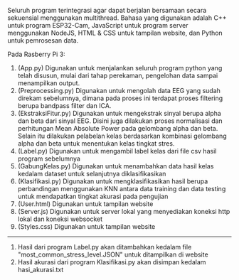 Seluruh program terintegrasi agar dapat berjalan bersamaan secara sekuensial menggunakan multithread. Bahasa yang digunakan adalah C++ untuk program ESP32-Cam, JavaScript untuk program server menggunakan NodeJS, HTML & CSS untuk tampilan website, dan Python untuk pemrosesan data.

Pada Rasberry Pi 3:
1. (App.py) Digunakan untuk menjalankan seluruh program python yang telah disusun, mulai dari tahap perekaman, pengelohan data sampai menampilkan output.
2. (Preprocessing.py) Digunakan untuk mengolah data EEG yang sudah direkam sebelumnya, dimana pada proses ini terdapat proses filtering berupa bandpass filter dan ICA.
3. (EkstraksiFitur.py) Digunakan untuk mengekstrak sinyal berupa alpha dan beta dari sinyal EEG. Disini juga dilakukan proses normalisasi dan perhitungan Mean Absolute Power pada gelombang alpha dan beta. Selain itu dilakukan pelabelan kelas berdasarkan kombinasi gelombang alpha dan beta untuk menentukan kelas tingkat stres.
4. (Label.py) Digunakan untuk mengambil label kelas dari file csv hasil program sebelumnya
5. (GabungKelas.py) Digunakan untuk menambahkan data hasil kelas kedalam dataset untuk selanjutnya diklasifikasikan
6. (Klasifikasi.py) Digunakan untuk mengklasifikasikan hasil berupa perbandingan menggunakan KNN antara data training dan data testing untuk mendapatkan tingkat akurasi pada pengujian
7. (User.html) Digunakan untuk tampilan website
8. (Server.js) Digunakan untuk server lokal yang menyediakan koneksi http lokal dan koneksi websocket
9. (Styles.css) Digunakan untuk tampilan website

-------------------------------------------------------------------------------
1. Hasil dari program Label.py akan ditambahkan kedalam file "most_common_stress_level.JSON" untuk ditampilkan di website
2. Hasil akurasi dari program Klasifikasi.py akan disimpan kedalam hasi_akurasi.txt
